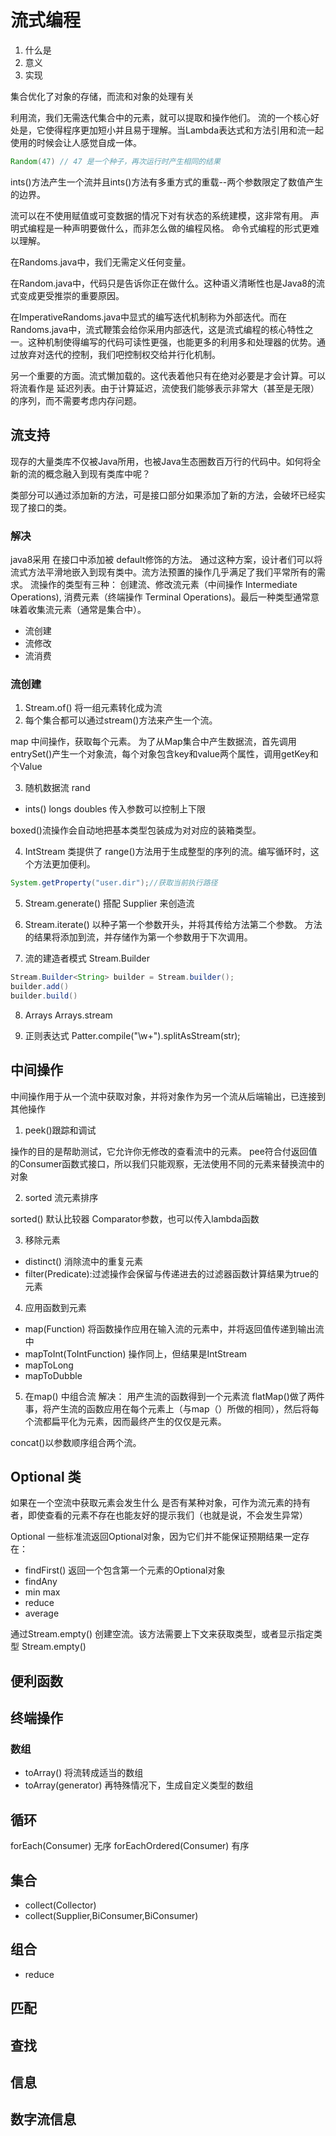 # 流式编程
1. 什么是
2. 意义
3. 实现

集合优化了对象的存储，而流和对象的处理有关

利用流，我们无需迭代集合中的元素，就可以提取和操作他们。
流的一个核心好处是，它使得程序更加短小并且易于理解。当Lambda表达式和方法引用和流一起使用的时候会让人感觉自成一体。
```java
Random(47) // 47 是一个种子，再次运行时产生相同的结果
```
ints()方法产生一个流并且ints()方法有多重方式的重载--两个参数限定了数值产生的边界。

流可以在不使用赋值或可变数据的情况下对有状态的系统建模，这非常有用。
声明式编程是一种声明要做什么，而非怎么做的编程风格。 命令式编程的形式更难以理解。


在Randoms.java中，我们无需定义任何变量。

在Random.java中，代码只是告诉你正在做什么。这种语义清晰性也是Java8的流式变成更受推崇的重要原因。

在ImperativeRandoms.java中显式的编写迭代机制称为外部迭代。而在Randoms.java中，流式鞭策会给你采用内部迭代，这是流式编程的核心特性之一。这种机制使得编写的代码可读性更强，也能更多的利用多和处理器的优势。通过放弃对迭代的控制，我们吧控制权交给并行化机制。

另一个重要的方面。流式懒加载的。这代表着他只有在绝对必要是才会计算。可以将流看作是 延迟列表。由于计算延迟，流使我们能够表示非常大（甚至是无限）的序列，而不需要考虑内存问题。

## 流支持

现存的大量类库不仅被Java所用，也被Java生态圈数百万行的代码中。如何将全新的流的概念融入到现有类库中呢？

类部分可以通过添加新的方法，可是接口部分如果添加了新的方法，会破坏已经实现了接口的类。

### 解决
java8采用 在接口中添加被 default修饰的方法。 通过这种方案，设计者们可以将流式方法平滑地嵌入到现有类中。流方法预置的操作几乎满足了我们平常所有的需求。
流操作的类型有三种： 创建流、修改流元素（中间操作 Intermediate Operations), 消费元素（终端操作 Terminal Operations)。最后一种类型通常意味着收集流元素（通常是集合中）。

* 流创建
* 流修改
* 流消费

### 流创建

1. Stream.of() 将一组元素转化成为流
2. 每个集合都可以通过stream()方法来产生一个流。



map 中间操作，获取每个元素。
为了从Map集合中产生数据流，首先调用entrySet()产生一个对象流，每个对象包含key和value两个属性，调用getKey和个Value

3. 随机数据流
rand
* ints() longs doubles 传入参数可以控制上下限

boxed()流操作会自动地把基本类型包装成为对对应的装箱类型。

4. IntStream 类提供了 range()方法用于生成整型的序列的流。编写循环时，这个方法更加便利。

```java
System.getProperty("user.dir");//获取当前执行路径
```

5. Stream.generate() 搭配 Supplier<T> 来创造流

6. Stream.iterate() 以种子第一个参数开头，并将其传给方法第二个参数。 方法的结果将添加到流，并存储作为第一个参数用于下次调用。

7.  流的建造者模式 Stream.Builder

```java
Stream.Builder<String> builder = Stream.builder();
builder.add()
builder.build()
```
8. Arrays Arrays.stream

9. 正则表达式 Patter.compile("\\w+").splitAsStream(str);

## 中间操作

中间操作用于从一个流中获取对象，并将对象作为另一个流从后端输出，已连接到其他操作

1. peek()跟踪和调试

操作的目的是帮助测试，它允许你无修改的查看流中的元素。
pee符合付返回值的Consumer函数式接口，所以我们只能观察，无法使用不同的元素来替换流中的对象

2. sorted 流元素排序

sorted() 默认比较器  Comparator参数，也可以传入lambda函数

3. 移除元素

* distinct() 消除流中的重复元素
* filter(Predicate):过滤操作会保留与传递进去的过滤器函数计算结果为true的元素

4. 应用函数到元素

* map(Function) 将函数操作应用在输入流的元素中，并将返回值传递到输出流中
* mapToInt(ToIntFunction) 操作同上，但结果是IntStream
* mapToLong 
* mapToDubble

5. 在map() 中组合流
解决： 用产生流的函数得到一个元素流
flatMap()做了两件事，将产生流的函数应用在每个元素上（与map（）所做的相同），然后将每个流都扁平化为元素，因而最终产生的仅仅是元素。

concat()以参数顺序组合两个流。


## Optional 类

如果在一个空流中获取元素会发生什么
是否有某种对象，可作为流元素的持有者，即使查看的元素不存在也能友好的提示我们（也就是说，不会发生异常）

Optional 一些标准流返回Optional对象，因为它们并不能保证预期结果一定存在：

* findFirst() 返回一个包含第一个元素的Optional对象
* findAny
* min max
* reduce
* average

通过Stream.empty() 创建空流。该方法需要上下文来获取类型，或者显示指定类型
Stream.<String>empty()

## 便利函数


## 终端操作

### 数组
* toArray() 将流转成适当的数组
* toArray(generator) 再特殊情况下，生成自定义类型的数组

## 循环

forEach(Consumer) 无序
forEachOrdered(Consumer) 有序

## 集合

* collect(Collector)
* collect(Supplier,BiConsumer,BiConsumer) 

## 组合

* reduce

## 匹配

## 查找

## 信息

## 数字流信息

